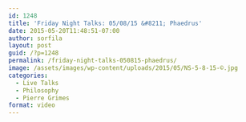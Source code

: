 ```yaml
---
id: 1248
title: 'Friday Night Talks: 05/08/15 &#8211; Phaedrus'
date: 2015-05-20T11:48:51-07:00
author: sorfila
layout: post
guid: /?p=1248
permalink: /friday-night-talks-050815-phaedrus/
image: /assets/images/wp-content/uploads/2015/05/NS-5-8-15-©.jpg
categories:
  - Live Talks
  - Philosophy
  - Pierre Grimes
format: video
---
```

